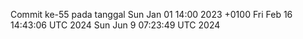Commit ke-55 pada tanggal Sun Jan 01 14:00 2023 +0100
Fri Feb 16 14:43:06 UTC 2024
Sun Jun  9 07:23:49 UTC 2024
